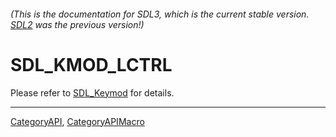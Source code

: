 ###### (This is the documentation for SDL3, which is the current stable version. [SDL2](https://wiki.libsdl.org/SDL2/) was the previous version!)
# SDL_KMOD_LCTRL

Please refer to [SDL_Keymod](SDL_Keymod) for details.

----
[CategoryAPI](CategoryAPI), [CategoryAPIMacro](CategoryAPIMacro)

